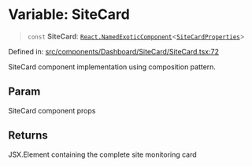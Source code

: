 # Variable: SiteCard

> `const` **SiteCard**: [`React.NamedExoticComponent`](https://github.com/DefinitelyTyped/DefinitelyTyped/blob/80449050d0e5e84f44ffa3fd3dc5651e4747e589/types/react/index.d.ts#L571)\<[`SiteCardProperties`](../interfaces/SiteCardProperties.md)\>

Defined in: [src/components/Dashboard/SiteCard/SiteCard.tsx:72](https://github.com/Nick2bad4u/Uptime-Watcher/blob/main/src/components/Dashboard/SiteCard/SiteCard.tsx#L72)

SiteCard component implementation using composition pattern.

## Param

SiteCard component props

## Returns

JSX.Element containing the complete site monitoring card
